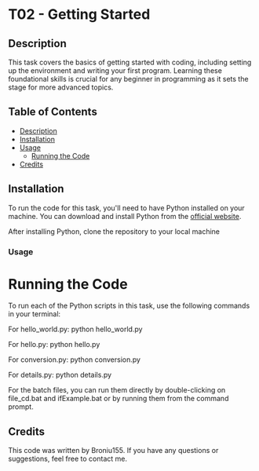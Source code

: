 # T02 - Getting Started

## Description
This task covers the basics of getting started with coding, including setting up the environment and writing your first program. Learning these foundational skills is crucial for any beginner in programming as it sets the stage for more advanced topics.

## Table of Contents
- [Description](#description)
- [Installation](#installation)
- [Usage](#usage)
  - [Running the Code](#running-the-code)
- [Credits](#credits)

## Installation
To run the code for this task, you'll need to have Python installed on your machine. You can download and install Python from the [official website](https://www.python.org/downloads/).

After installing Python, clone the repository to your local machine

### Usage

# Running the Code
To run each of the Python scripts in this task, use the following commands in your terminal:

For hello_world.py:
python hello_world.py

For hello.py:
python hello.py

For conversion.py:
python conversion.py

For details.py:
python details.py

For the batch files, you can run them directly by double-clicking on file_cd.bat and ifExample.bat or by running them from the command prompt.

## Credits
This code was written by Broniu155. If you have any questions or suggestions, feel free to contact me.
